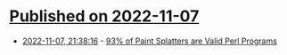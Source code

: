 # [Published on 2022-11-07](index.md)

* [2022-11-07, 21:38:16](https://lobste.rs/s/ivhdd6/93_paint_splatters_are_valid_perl) - [93% of Paint Splatters are Valid Perl Programs](https://www.mcmillen.dev/sigbovik/)
